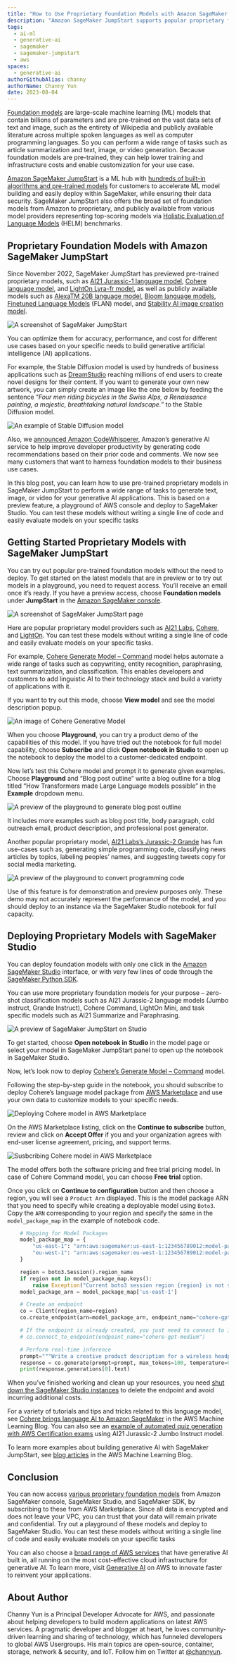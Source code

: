 ```yaml
---
title: "How to Use Proprietary Foundation Models with Amazon SageMaker JumpStart for Building Generative AI Applications"
description: "Amazon SageMaker JumpStart supports popular proprietary foundation models, such as AI21 Labs, Cohere, and LightOn. In this blog post, learn how to use a preview feature, a playground of AWS console and deploy to SageMaker Studio. You can test these models without writing a single line of code and easily evaluate models on your specific tasks."
tags:
  - ai-ml
  - generative-ai
  - sagemaker
  - sagemaker-jumpstart
  - aws
spaces: 
  - generative-ai
authorGithubAlias: channy
authorName: Channy Yun
date: 2023-08-04
---
```


[Foundation models](https://en.wikipedia.org/wiki/Foundation_models) are large-scale machine learning (ML) models that contain billions of parameters and are pre-trained on the vast data sets of text and image, such as the entirety of Wikipedia and publicly available literature across multiple spoken languages as well as computer programming languages. So you can perform a wide range of tasks such as article summarization and text, image, or video generation. Because foundation models are pre-trained, they can help lower training and infrastructure costs and enable customization for your use case.

[Amazon SageMaker JumpStart](https://aws.amazon.com/sagemaker/jumpstart/?sc_channel=el&sc_campaign=datamlwave&sc_geo=mult&sc_country=mult&sc_outcome=acq&sc_content=using-proprietary-foundation-models-sagemaker-jumpstart-building-gen-ai-apps) is a ML hub with [hundreds of built-in algorithms and pre-trained models](https://aws.amazon.com/sagemaker/jumpstart/getting-started/?sc_channel=el&sc_campaign=datamlwave&sc_geo=mult&sc_country=mult&sc_outcome=acq&sc_content=using-proprietary-foundation-models-sagemaker-jumpstart-building-gen-ai-apps) for customers to accelerate ML model building and easily deploy within SageMaker, while ensuring their data security. SageMaker JumpStart also offers the broad set of foundation models from Amazon to proprietary, and publicly available from various model providers representing top-scoring models via [Holistic Evaluation of Language Models](https://crfm.stanford.edu/helm/latest/) (HELM) benchmarks.

## Proprietary Foundation Models with Amazon SageMaker JumpStart

Since November 2022, SageMaker JumpStart has previewed pre-trained proprietary models, such as [AI21 Jurassic-1 language model](https://aws.amazon.com/blogs/machine-learning/ai21-jurassic-1-foundation-model-is-now-available-on-amazon-sagemaker/?sc_channel=el&sc_campaign=datamlwave&sc_geo=mult&sc_country=mult&sc_outcome=acq&sc_content=using-proprietary-foundation-models-sagemaker-jumpstart-building-gen-ai-apps), [Cohere language model](https://aws.amazon.com/blogs/machine-learning/cohere-brings-language-ai-to-amazon-sagemaker/?sc_channel=el&sc_campaign=datamlwave&sc_geo=mult&sc_country=mult&sc_outcome=acq&sc_content=using-proprietary-foundation-models-sagemaker-jumpstart-building-gen-ai-apps), and [LightOn Lyra-fr model](https://aws.amazon.com/blogs/machine-learning/lighton-lyra-fr-model-is-now-available-on-amazon-sagemaker/?sc_channel=el&sc_campaign=datamlwave&sc_geo=mult&sc_country=mult&sc_outcome=acq&sc_content=using-proprietary-foundation-models-sagemaker-jumpstart-building-gen-ai-apps), as well as publicly available models such as [AlexaTM 20B language model](https://aws.amazon.com/blogs/machine-learning/alexatm-20b-is-now-available-in-amazon-sagemaker-jumpstart/?sc_channel=el&sc_campaign=datamlwave&sc_geo=mult&sc_country=mult&sc_outcome=acq&sc_content=using-proprietary-foundation-models-sagemaker-jumpstart-building-gen-ai-apps), [Bloom language models](https://aws.amazon.com/blogs/machine-learning/run-text-generation-with-gpt-and-bloom-models-on-amazon-sagemaker-jumpstart/?sc_channel=el&sc_campaign=datamlwave&sc_geo=mult&sc_country=mult&sc_outcome=acq&sc_content=using-proprietary-foundation-models-sagemaker-jumpstart-building-gen-ai-apps), [Finetuned Language Models](https://aws.amazon.com/blogs/machine-learning/zero-shot-prompting-for-the-flan-t5-foundation-model-in-amazon-sagemaker-jumpstart/?sc_channel=el&sc_campaign=datamlwave&sc_geo=mult&sc_country=mult&sc_outcome=acq&sc_content=using-proprietary-foundation-models-sagemaker-jumpstart-building-gen-ai-apps) (FLAN) model, and [Stability AI image creation model](https://aws.amazon.com/blogs/machine-learning/stability-ai-builds-foundation-models-on-amazon-sagemaker/?sc_channel=el&sc_campaign=datamlwave&sc_geo=mult&sc_country=mult&sc_outcome=acq&sc_content=using-proprietary-foundation-models-sagemaker-jumpstart-building-gen-ai-apps).

![A screenshot of SageMaker JumpStart](images/2023-generative-ai-sagemaker-1.jpg "List of models available in SageMaker JumpStart")

You can optimize them for accuracy, performance, and cost for different use cases based on your specific needs to build generative artificial intelligence (AI) applications.

For example, the Stable Diffusion model is used by hundreds of business applications such as [DreamStudio](https://beta.dreamstudio.ai/) reaching millions of end users to create novel designs for their content. If you want to generate your own new artwork, you can simply create an image like the one below by feeding the sentence “_Four men riding bicycles in the Swiss Alps, a Renaissance painting, a majestic, breathtaking natural landscape._” to the Stable Diffusion model.

![An example of Stable Diffusion model](images/ML-12633-image001.jpg "Example image generated with Stable Diffusion using the prompt: Four men riding bicycles in the Swiss Alps, a Renaissance painting, a majestic, breathtaking natural landscape.")

Also, we [announced Amazon CodeWhisperer](https://aws.amazon.com/blogs/aws/amazon-codewhisperer-free-for-individual-use-is-now-generally-available/?sc_channel=el&sc_campaign=datamlwave&sc_geo=mult&sc_country=mult&sc_outcome=acq&sc_content=using-proprietary-foundation-models-sagemaker-jumpstart-building-gen-ai-apps), Amazon’s generative AI service to help improve developer productivity by generating code recommendations based on their prior code and comments. We now see many customers that want to harness foundation models to their business use cases.

In this blog post, you can learn how to use pre-trained proprietary models in SageMaker JumpStart to perform a wide range of tasks to generate text, image, or video for your generative AI applications. This is based on a preview feature, a playground of AWS console and deploy to SageMaker Studio. You can test these models without writing a single line of code and easily evaluate models on your specific tasks

## Getting Started Proprietary Models with SageMaker JumpStart

You can try out popular pre-trained foundation models without the need to deploy. To get started on the latest models that are in preview or to try out models in a playground, you need to request access. You’ll receive an email once it’s ready. If you have a preview access, choose **Foundation models** under **JumpStart** in the [Amazon SageMaker console](https://console.aws.amazon.com/sagemaker/home?#/foundation-models).

![A screenshot of SageMaker JumpStart page](images/2023-jumpstart-proprietary.jpg "Foundational models in SageMaker JumpStart")

Here are popular proprietary model providers such as [AI21 Labs](https://www.ai21.com/), [Cohere](https://cohere.com/), and [LightOn](https://www.lighton.ai/). You can test these models without writing a single line of code and easily evaluate models on your specific tasks.

For example, [Cohere Generate Model – Command](https://aws.amazon.com/marketplace/pp/prodview-n44fbeuycwldi?sc_channel=el&sc_campaign=datamlwave&sc_geo=mult&sc_country=mult&sc_outcome=acq&sc_content=using-proprietary-foundation-models-sagemaker-jumpstart-building-gen-ai-apps) model helps automate a wide range of tasks such as copywriting, entity recognition, paraphrasing, text summarization, and classification. This enables developers and customers to add linguistic AI to their technology stack and build a variety of applications with it.

If you want to try out this mode, choose **View model** and see the model description popup.

![An image of Cohere Generative Model](images/2023-jumpstart-cohere-command-model.jpg "Cohere Generative Model details")

When you choose **Playground**, you can try a product demo of the capabilities of this model. If you have tried out the notebook for full model capability, choose **Subscribe** and click **Open notebook in Studio** to open up the notebook to deploy the model to a customer-dedicated endpoint.

Now let’s test this Cohere model and prompt it to generate given examples. Choose **Playground** and “Blog post outline” write a blog outline for a blog titled “How Transformers made Large Language models possible” in the **Example** dropdown menu.

![A preview of the playground to generate blog post outline](images/2023-jumpstart-cohere-command-model-playglound.jpg "AWS Console interface to send prompts to a model in the playground")

It includes more examples such as blog post title, body paragraph, cold outreach email, product description, and professional post generator.

Another popular proprietary model, [AI21 Labs’s Jurassic-2 Grande](https://aws.amazon.com/marketplace/pp/prodview-5ytkctg7ux5om?sc_channel=el&sc_campaign=datamlwave&sc_geo=mult&sc_country=mult&sc_outcome=acq&sc_content=using-proprietary-foundation-models-sagemaker-jumpstart-building-gen-ai-apps) has fun use-cases such as, generating simple programming code, classifying news articles by topics, labeling peoples’ names, and suggesting tweets copy for social media marketing.

![A preview of the playground to convert programming code](images/2023-jumpstart-ai21-2.jpg "Example to convert from Python to Javascript using generative AI")

Use of this feature is for demonstration and preview purposes only. These demo may not accurately represent the performance of the model, and you should deploy to an instance via the SageMaker Studio notebook for full capacity.

## Deploying Proprietary Models with SageMaker Studio

You can deploy foundation models with only one click in the [Amazon SageMaker Studio](https://aws.amazon.com/sagemaker/studio/?sc_channel=el&sc_campaign=datamlwave&sc_geo=mult&sc_country=mult&sc_outcome=acq&sc_content=using-proprietary-foundation-models-sagemaker-jumpstart-building-gen-ai-apps) interface, or with very few lines of code through the [SageMaker Python SDK](https://sagemaker.readthedocs.io/en/stable/).

You can use more proprietary foundation models for your purpose – zero-shot classification models such as AI21 Jurassic-2 language models (Jumbo instruct, Grande Instruct), Cohere Command, LightOn Mini, and task specific models such as AI21 Summarize and Paraphrasing.

![A preview of SageMaker JumpStart on Studio](images/sagemaker-jumpstart-propritary-models.jpg "Preview of SageMaker JumpStart in SageMaker Studio")

To get started, choose **Open notebook in Studio** in the model page or select your model in SageMaker JumpStart panel to open up the notebook in SageMaker Studio.

Now, let’s look now to deploy [Cohere’s Generate Model – Command](https://aws.amazon.com/marketplace/pp/prodview-n44fbeuycwldi?sc_channel=el&sc_campaign=datamlwave&sc_geo=mult&sc_country=mult&sc_outcome=acq&sc_content=using-proprietary-foundation-models-sagemaker-jumpstart-building-gen-ai-apps) model.

Following the step-by-step guide in the notebook, you should subscribe to deploy Cohere’s language model package from [AWS Marketplace](https://aws.amazon.com/marketplace/pp/prodview-n44fbeuycwldi?sc_channel=el&sc_campaign=datamlwave&sc_geo=mult&sc_country=mult&sc_outcome=acq&sc_content=using-proprietary-foundation-models-sagemaker-jumpstart-building-gen-ai-apps) and use your own data to customize models to your specific needs.

![Deploying Cohere model in AWS Marketplace](images/2023-jumpstart-cohere-command-studio.jpg "Readme for Cohere model on how to use it")

On the AWS Marketplace listing, click on the **Continue to subscribe** button, review and click on **Accept Offer** if you and your organization agrees with end-user license agreement, pricing, and support terms.

![Susbcribing Cohere model in AWS Marketplace](images/2023-jumpstart-cohere-command-model-marketplace.jpg "Marketplace view of Cohere model where you can subscribe to use it")

The model offers both the software pricing and free trial pricing model. In case of Cohere Command model, you can choose **Free trial** option.

Once you click on **Continue to configuration** button and then choose a region, you will see a `Product Arn` displayed. This is the model package ARN that you need to specify while creating a deployable model using `Boto3`. Copy the `ARN` corresponding to your region and specify the same in the `model_package_map` in the example of notebook code.

```python
    # Mapping for Model Packages
    model_package_map = {
        "us-east-1": "arn:aws:sagemaker:us-east-1:123456789012:model-package/cohere-gpt-medium-v1-5-15e34931a06235b7bac32dca396a970a",
        "eu-west-1": "arn:aws:sagemaker:eu-west-1:123456789012:model-package/cohere-gpt-medium-v1-5-15e34931a06235b7bac32dca396a970a",
    }

    region = boto3.Session().region_name
    if region not in model_package_map.keys():
        raise Exception("Current boto3 session region {region} is not supported.")
    model_package_arn = model_package_map['us-east-1']

    # Create an endpoint
    co = Client(region_name=region)
    co.create_endpoint(arn=model_package_arn, endpoint_name="cohere-gpt-medium", instance_type="ml.g5.xlarge", n_instances=1)

    # If the endpoint is already created, you just need to connect to it
    # co.connect_to_endpoint(endpoint_name="cohere-gpt-medium")

    # Perform real-time inference
    prompt="""Write a creative product description for a wireless headphone product named the CO-1T, with the keywords "bluetooth", "wireless", "fast charging" for a software developer who works in noisy offices, and describe benefits of this product."""
    response = co.generate(prompt=prompt, max_tokens=100, temperature=0.9)
    print(response.generations[0].text)
```

When you’ve finished working and clean up your resources, you need [shut down the SageMaker Studio instances](https://docs.aws.amazon.com/sagemaker/latest/dg/notebooks-run-and-manage-shut-down.html?sc_channel=el&sc_campaign=datamlwave&sc_geo=mult&sc_country=mult&sc_outcome=acq&sc_content=using-proprietary-foundation-models-sagemaker-jumpstart-building-gen-ai-apps) to delete the endpoint and avoid incurring additional costs.

For a variety of tutorials and tips and tricks related to this language model, see [Cohere brings language AI to Amazon SageMaker](https://aws.amazon.com/blogs/machine-learning/cohere-brings-language-ai-to-amazon-sagemaker/?sc_channel=el&sc_campaign=datamlwave&sc_geo=mult&sc_country=mult&sc_outcome=acq&sc_content=using-proprietary-foundation-models-sagemaker-jumpstart-building-gen-ai-apps) in the AWS Machine Learning Blog. You can also see an [example of automated quiz generation with AWS Certification exams](https://aws.amazon.com/blogs/machine-learning/accelerate-your-learning-towards-aws-certification-exams-with-automated-quiz-generation-using-amazon-sagemaker-foundations-models/?sc_channel=el&sc_campaign=datamlwave&sc_geo=mult&sc_country=mult&sc_outcome=acq&sc_content=using-proprietary-foundation-models-sagemaker-jumpstart-building-gen-ai-apps) using AI21 Jurassic-2 Jumbo Instruct model.

To learn more examples about building generative AI with SageMaker JumpStart, see [blog articles](https://aws.amazon.com/blogs/machine-learning/category/artificial-intelligence/generative-ai/?sc_channel=el&sc_campaign=datamlwave&sc_geo=mult&sc_country=mult&sc_outcome=acq&sc_content=using-proprietary-foundation-models-sagemaker-jumpstart-building-gen-ai-apps) in the AWS Machine Learning Blog.

## Conclusion

You can now access [various proprietary foundation models](https://aws.amazon.com/sagemaker/jumpstart/getting-started/?sagemaker-jumpstart-cards.sort-by=item.additionalFields.priority&sagemaker-jumpstart-cards.sort-order=asc&awsf.sagemaker-jumpstart-filter-product-type=*all&awsf.sagemaker-jumpstart-filter-text=*all&awsf.sagemaker-jumpstart-filter-vision=*all&awsf.sagemaker-jumpstart-filter-tabular=*all&awsf.sagemaker-jumpstart-filter-audio-tasks=*all&awsf.sagemaker-jumpstart-filter-multimodal=*all&awsf.sagemaker-jumpstart-filter-RL=*all&sc_channel=el&sc_campaign=datamlwave&sc_geo=mult&sc_country=mult&sc_outcome=acq&sc_content=using-proprietary-foundation-models-sagemaker-jumpstart-building-gen-ai-apps) from Amazon SageMaker console, SageMaker Studio, and SageMaker SDK, by subscribing to these from AWS Marketplace. Since all data is encrypted and does not leave your VPC, you can trust that your data will remain private and confidential. Try out a playground of these models and deploy to SageMaker Studio. You can test these models without writing a single line of code and easily evaluate models on your specific tasks

You can also choose a [broad range of AWS services](https://aws.amazon.com/blogs/machine-learning/announcing-new-tools-for-building-with-generative-ai-on-aws/?sc_channel=el&sc_campaign=datamlwave&sc_geo=mult&sc_country=mult&sc_outcome=acq&sc_content=using-proprietary-foundation-models-sagemaker-jumpstart-building-gen-ai-apps) that have generative AI built in, all running on the most cost-effective cloud infrastructure for generative AI. To learn more, visit [Generative AI](https://aws.amazon.com/generative-ai/?sc_channel=el&sc_campaign=datamlwave&sc_geo=mult&sc_country=mult&sc_outcome=acq&sc_content=using-proprietary-foundation-models-sagemaker-jumpstart-building-gen-ai-apps) on AWS to innovate faster to reinvent your applications.

## About Author

Channy Yun is a Principal Developer Advocate for AWS, and passionate about helping developers to build modern applications on latest AWS services. A pragmatic developer and blogger at heart, he loves community-driven learning and sharing of technology, which has funneled developers to global AWS Usergroups. His main topics are open-source, container, storage, network & security, and IoT. Follow him on Twitter at [@channyun](https://twitter.com/channyun).
